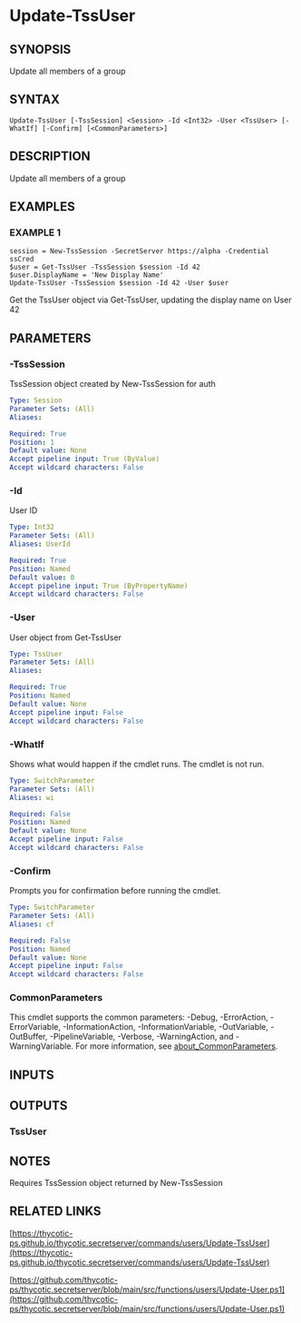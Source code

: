# Update-TssUser

## SYNOPSIS
Update all members of a group

## SYNTAX

```
Update-TssUser [-TssSession] <Session> -Id <Int32> -User <TssUser> [-WhatIf] [-Confirm] [<CommonParameters>]
```

## DESCRIPTION
Update all members of a group

## EXAMPLES

### EXAMPLE 1
```
session = New-TssSession -SecretServer https://alpha -Credential ssCred
$user = Get-TssUser -TssSession $session -Id 42
$user.DisplayName = 'New Display Name'
Update-TssUser -TssSession $session -Id 42 -User $user
```

Get the TssUser object via Get-TssUser, updating the display name on User 42

## PARAMETERS

### -TssSession
TssSession object created by New-TssSession for auth

```yaml
Type: Session
Parameter Sets: (All)
Aliases:

Required: True
Position: 1
Default value: None
Accept pipeline input: True (ByValue)
Accept wildcard characters: False
```

### -Id
User ID

```yaml
Type: Int32
Parameter Sets: (All)
Aliases: UserId

Required: True
Position: Named
Default value: 0
Accept pipeline input: True (ByPropertyName)
Accept wildcard characters: False
```

### -User
User object from Get-TssUser

```yaml
Type: TssUser
Parameter Sets: (All)
Aliases:

Required: True
Position: Named
Default value: None
Accept pipeline input: False
Accept wildcard characters: False
```

### -WhatIf
Shows what would happen if the cmdlet runs.
The cmdlet is not run.

```yaml
Type: SwitchParameter
Parameter Sets: (All)
Aliases: wi

Required: False
Position: Named
Default value: None
Accept pipeline input: False
Accept wildcard characters: False
```

### -Confirm
Prompts you for confirmation before running the cmdlet.

```yaml
Type: SwitchParameter
Parameter Sets: (All)
Aliases: cf

Required: False
Position: Named
Default value: None
Accept pipeline input: False
Accept wildcard characters: False
```

### CommonParameters
This cmdlet supports the common parameters: -Debug, -ErrorAction, -ErrorVariable, -InformationAction, -InformationVariable, -OutVariable, -OutBuffer, -PipelineVariable, -Verbose, -WarningAction, and -WarningVariable. For more information, see [about_CommonParameters](http://go.microsoft.com/fwlink/?LinkID=113216).

## INPUTS

## OUTPUTS

### TssUser
## NOTES
Requires TssSession object returned by New-TssSession

## RELATED LINKS

[https://thycotic-ps.github.io/thycotic.secretserver/commands/users/Update-TssUser](https://thycotic-ps.github.io/thycotic.secretserver/commands/users/Update-TssUser)

[https://github.com/thycotic-ps/thycotic.secretserver/blob/main/src/functions/users/Update-User.ps1](https://github.com/thycotic-ps/thycotic.secretserver/blob/main/src/functions/users/Update-User.ps1)

